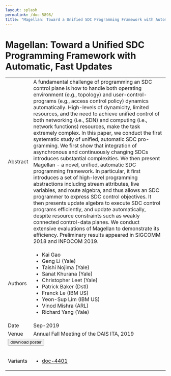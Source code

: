 ```yaml
---
layout: splash
permalink: /doc-5898/
title: "Magellan: Toward a Unified SDC Programming Framework with Automatic, Fast Updates"
---
```


# Magellan: Toward a Unified SDC Programming Framework with Automatic, Fast Updates

<table>
    <tbody>
    <tr>
        <td>Abstract</td>
        <td>A fundamental challenge of programming an SDC control plane is how to handle both operating environment (e.g., topology) and user-control-programs (e.g., access control policy) dynamics automatically. High-levels of dynamicity, limited resources, and the need to achieve unified control of both networking (i.e., SDN) and computing (i.e., network functions) resources, make the task extremely complex. In this paper, we conduct the first systematic study of unified, automatic SDC pro- gramming. We first show that integration of asynchronous and continuously changing SDCs introduces substantial complexities. We then present Magellan - a novel, unified, automatic SDC programming framework. In particular, it first introduces a set of high-level programming abstractions including stream attributes, live variables, and route algebra, and thus allows an SDC programmer to express SDC control objectives. It then presents update algebra to execute SDC control programs efficiently, and update automatically, despite resource constraints such as weakly connected control-data planes. We conduct extensive evaluations of Magellan to demonstrate its efficiency. Preliminary results appeared in SIGCOMM 2018 and INFOCOM 2019.</td>
    </tr>
    <tr>
        <td>Authors</td>
        <td>
            <ul>
                <li>Kai Gao</li>
                <li>Geng Li (Yale)</li>
                <li>Taishi Nojima (Yale)</li>
                <li>Sanat Khurana (Yale)</li>
                <li>Christopher Leet (Yale)</li>
                <li>Patrick Baker (Dstl)</li>
                <li>Franck Le (IBM US)</li>
                <li>Yeon-Sup Lim (IBM US)</li>
                <li>Vinod Mishra (ARL)</li>
                <li>Richard Yang (Yale)</li>
            </ul>
        </td>
    </tr>
    <tr>
        <td>Date</td>
        <td>Sep-2019</td>
    </tr>
    <tr>
        <td>Venue</td>
        <td>Annual Fall Meeting of the DAIS ITA, 2019</td>
    </tr>
        <tr>
            <td colspan="2">
                <form method="get" action="https://dais-ita.org/sites/default/files/3960_poster.pdf">
                    <button type="submit">download poster</button>
                </form>
            </td>
        </tr>
        <tr>
            <td>Variants</td>
            <td>
                <ul>
                    <li><a href="${varId}">doc-4401</a></li>
                </ul>
            </td>
        </tr>
    </tbody>
</table>
